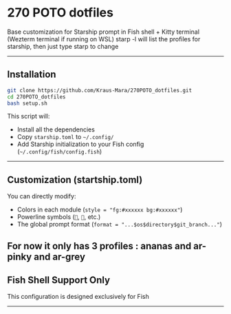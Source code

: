 # 270 POTO dotfiles
Base customization for Starship prompt in Fish shell + Kitty terminal (Wezterm terminal if running on WSL)
starp -l will list the profiles for starship, then just type starp <profile> to change

---

## Installation

```bash
git clone https://github.com/Kraus-Mara/270POTO_dotfiles.git
cd 270POTO_dotfiles
bash setup.sh
```

This script will:

* Install all the dependencies
* Copy `starship.toml` to `~/.config/`
* Add Starship initialization to your Fish config (`~/.config/fish/config.fish`)

---

## Customization (startship.toml)

You can directly modify:

* Colors in each module (`style = "fg:#xxxxxx bg:#xxxxxx"`)
* Powerline symbols (``, ``, etc.)
* The global prompt format (`format = "...$os$directory$git_branch..."`)

For now it only has 3 profiles : ananas and ar-pinky and ar-grey
---

## Fish Shell Support Only

This configuration is designed exclusively for Fish

---



